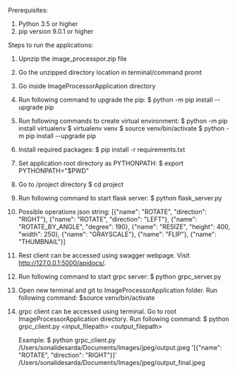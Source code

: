 Prerequisites:
1. Python 3.5 or higher
2. pip version 9.0.1 or higher


Steps to run the applications:
1. Upnzip the image_processpor.zip file
2. Go the unzipped directory location in terminal/command promt
3. Go inside ImageProcessorApplication directory
4. Run following command to upgrade the pip:
	$ python -m pip install --upgrade pip
5. Run following commands to create virtual environment:
	$ python -m pip install virtualenv
	$ virtualenv venv
	$ source venv/bin/activate
	$ python -m pip install --upgrade pip
6. Install required packages:
	$ pip install -r requirements.txt
7. Set application root directory as PYTHONPATH:
	$ export PYTHONPATH="$PWD"
8. Go to /project directory
	$ cd project
9. Run following command to start flask server:
	$ python flask_server.py
10. Possible operations json string:
	[{"name": "ROTATE", "direction": "RIGHT"}, {"name": "ROTATE", "direction": "LEFT"}, {"name": "ROTATE_BY_ANGLE", "degree": 190}, {"name": "RESIZE", "height": 400, "width": 250}, {"name": "GRAYSCALE"}, {"name": "FLIP"}, {"name": "THUMBNAIL"}]
11. Rest client can be accessed using swagger webpage. Visit http://127.0.0.1:5000/apidocs/.
12. Run following command to start grpc server:
	$ python grpc_server.py
13. Open new terminal and git to ImageProcessorApplication folder. Run following command:
	$source venv/bin/activate	
14. grpc client can be accessed using terminal. Go to root ImageProcessorApplication directory. Run following command:
	$ python grpc_client.py <input_filepath> <operations> <output_filepath>

	Example:
	$ python grpc_client.py /Users/sonalidesarda/Documents/Images/jpeg/output.jpeg '[{"name": "ROTATE", "direction": "RIGHT"}]' /Users/sonalidesarda/Documents/Images/jpeg/output_final.jpeg




